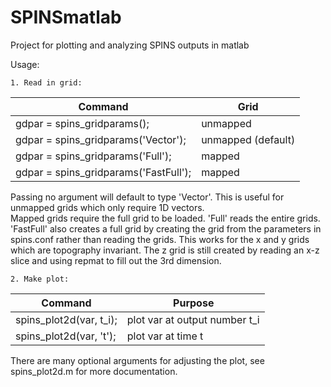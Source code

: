 # SPINSmatlab
Project for plotting and analyzing SPINS outputs in matlab

Usage:

    1. Read in grid:

| Command                               | Grid |
| ---                                   | --- |
| gdpar = spins_gridparams();           | unmapped |  
| gdpar = spins_gridparams('Vector');   | unmapped (default) |  
| gdpar = spins_gridparams('Full');		| mapped |  
| gdpar = spins_gridparams('FastFull');	| mapped |  

Passing no argument will default to type 'Vector'. This is useful for unmapped grids which only require 1D vectors.  
Mapped grids require the full grid to be loaded. 'Full' reads the entire grids.  
'FastFull' also creates a full grid by creating the grid from the parameters in spins.conf rather than reading the grids. This works for the x and y grids which are topography invariant. The z grid is still created by reading an x-z slice and using repmat to fill out the 3rd dimension.

    2. Make plot:  
| Command                     | Purpose |
| ---                         | --- |
| spins_plot2d(var, t_i);     | plot var at output number t_i |  
| spins_plot2d(var, 't');     | plot var at time t |  

There are many optional arguments for adjusting the plot, see spins_plot2d.m for more documentation.
